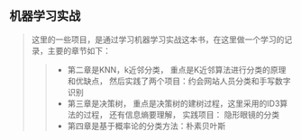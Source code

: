 ## 机器学习实战
> 这里的一些项目，是通过学习机器学习实战这本书，在这里做一个学习的记录，主要的章节如下：
>> * 第二章是KNN，k近邻分类， 重点是K近邻算法进行分类的原理和优缺点， 然后实践了两个项目：约会网站人员分类和手写数字识别
>> * 第三章是决策树， 重点是决策树的建树过程，这里采用的ID3算法的过程， 还有信息熵要理解， 实践项目： 隐形眼镜的分类
>> * 第四章是基于概率论的分类方法：朴素贝叶斯
